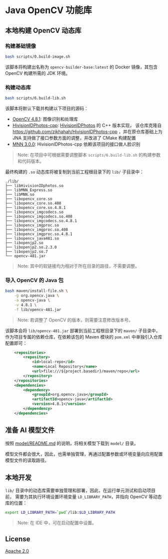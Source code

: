 Java OpenCV 功能库
=======================================

## 本地构建 OpenCV 动态库

### 构建基础镜像

```bash
bash scripts/0.build-image.sh
```

该脚本将构建出名称为 `opencv-builder-base:latest`
的 Docker 镜像，其包含 OpenCV 构建所需的 JDK 环境。

### 构建动态库

```bash
bash scripts/6.build-lib.sh
```

该脚本将默认下载并构建以下项目的源码：

- [OpenCV 4.8.1](https://github.com/opencv/opencv/releases/tag/4.8.1):
  图像识别和处理库
- [HivisionIDPhotos-cpp](https://github.com/crazydan-studio/HivisionIDPhotos-cpp):
  [HivisionIDPhotos](https://github.com/Zeyi-Lin/HivisionIDPhotos) 的 C++ 版本实现，
  该仓库克隆自 https://github.com/zjkhahah/HivisionIDPhotos-cpp ，并在原仓库基础上为
  JNA 支持做了接口参数方面的调整，并改进了 CMake 构建配置
- [MNN 3.0.0](https://github.com/alibaba/MNN/releases/tag/3.0.0):
  HivisionIDPhotos-cpp 依赖该项目的接口做人脸识别

> Note: 在项目中可根据需要调整脚本 `scripts/6.build-lib.sh` 的构建参数和代码版本。

最终构建的 `.so` 动态库将被复制到当前工程根目录下的 `lib/` 子目录中：

```
./lib/
├── libHivisionIDphotos.so
├── libMNN_Express.so
├── libMNN.so
├── libopencv_core.so
├── libopencv_core.so.408
├── libopencv_core.so.4.8.1
├── libopencv_imgcodecs.so
├── libopencv_imgcodecs.so.408
├── libopencv_imgcodecs.so.4.8.1
├── libopencv_imgproc.so
├── libopencv_imgproc.so.408
├── libopencv_imgproc.so.4.8.1
├── libopencv_java481.so
├── libopenjp2.so
├── libopenjp2.so.2.3.0
├── libopenjp2.so.7
└── opencv-481.jar
```

> Note: 其中的软链接均为相对于所在目录的路径，不需要调整。

### 导入 OpenCV 的 Java 包

```bash
bash maven/install-file.sh \
    -g org.opencv.java \
    -a opencv-java \
    -v 4.8.1 \
    -f lib/opencv-481.jar
```

> Note: 若调整了 OpenCV 的版本，则需要注意修改版本号。

该脚本会将 `lib/opencv-481.jar` 部署到当前工程根目录下的 `maven/`
子目录中，作为项目专属的依赖仓库，在依赖该包的 Maven 模块的 `pom.xml`
中单独引入仓库配置即可：

```xml
    <repositories>
        <repository>
            <id>local-repo</id>
            <name>Local Repository</name>
            <url>file:///${project.basedir}/maven/repo</url>
        </repository>
    </repositories>
    <dependencies>
        <dependency>
            <groupId>org.opencv.java</groupId>
            <artifactId>opencv-java</artifactId>
            <version>4.8.1</version>
        </dependency>
    </dependencies>
```

## 准备 AI 模型文件

按照 [model/README.md](./model/README.md) 的说明，将相关模型下载到 `model/` 目录。

模型文件都会很大，因此，也需单独管理，再通过配置参数或环境变量向应用配置模型文件的读取路径。

## 本地开发

`lib/` 目录中的动态库需要单独管理和部署，因此，在运行单元测试和启动项目前，
需要为其执行环境设置环境变量 `LD_LIBRARY_PATH`，并指向 OpenCV 等动态库的位置：

```bash
export LD_LIBRARY_PATH=`pwd`/lib:$LD_LIBRARY_PATH
```

> Note: 在 IDE 中，可在启动配置中设置。

## License

[Apache 2.0](./LICENSE)
